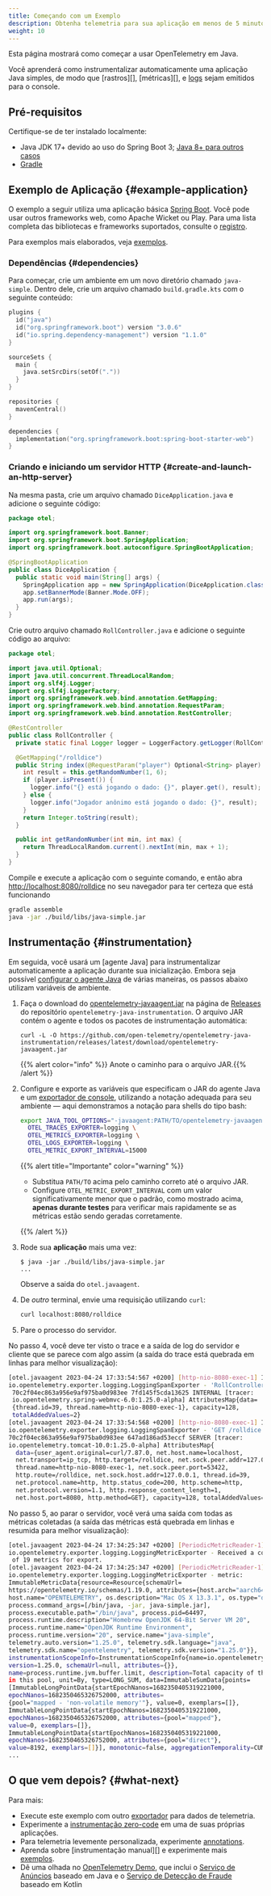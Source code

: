 ```yaml
---
title: Começando com um Exemplo
description: Obtenha telemetria para sua aplicação em menos de 5 minutos!
weight: 10
---
```


<!-- markdownlint-disable blanks-around-fences -->
<?code-excerpt path-base="examples/java/getting-started"?>

Esta página mostrará como começar a usar OpenTelemetry em Java.

Você aprenderá como instrumentalizar automaticamente uma aplicação Java simples,
de modo que [rastros][], [métricas][], e [logs][] sejam emitidos para o
console.

## Pré-requisitos

Certifique-se de ter instalado localmente:

- Java JDK 17+ devido ao uso do Spring Boot 3; [Java 8+ para outros casos][java-vers]
- [Gradle](https://gradle.org/)

## Exemplo de Aplicação {#example-application}
  
O exemplo a seguir utiliza uma aplicação básica [Spring Boot]. Você pode usar
outros frameworks web, como Apache Wicket ou Play. Para uma lista completa das
bibliotecas e frameworks suportados, consulte o
[registro](/ecosystem/registry/?component=instrumentation&language=java).

Para exemplos mais elaborados, veja [exemplos](../examples/).

### Dependências {#dependencies}

Para começar, crie um ambiente em um novo diretório chamado `java-simple`. Dentro
dele, crie um arquivo chamado `build.gradle.kts` com o seguinte
conteúdo:

```kotlin
plugins {
  id("java")
  id("org.springframework.boot") version "3.0.6"
  id("io.spring.dependency-management") version "1.1.0"
}

sourceSets {
  main {
    java.setSrcDirs(setOf("."))
  }
}

repositories {
  mavenCentral()
}

dependencies {
  implementation("org.springframework.boot:spring-boot-starter-web")
}
```

### Criando e iniciando um servidor HTTP {#create-and-launch-an-http-server}

Na mesma pasta, crie um arquivo chamado `DiceApplication.java` e adicione o
seguinte código:

<!-- prettier-ignore-start -->
<?code-excerpt "src/main/java/otel/DiceApplication.java"?>
```java
package otel;

import org.springframework.boot.Banner;
import org.springframework.boot.SpringApplication;
import org.springframework.boot.autoconfigure.SpringBootApplication;

@SpringBootApplication
public class DiceApplication {
  public static void main(String[] args) {
    SpringApplication app = new SpringApplication(DiceApplication.class);
    app.setBannerMode(Banner.Mode.OFF);
    app.run(args);
  }
}
```
<!-- prettier-ignore-end -->

Crie outro arquivo chamado `RollController.java` e adicione o seguinte código 
ao arquivo:

<!-- prettier-ignore-start -->
<?code-excerpt "src/main/java/otel/RollController.java"?>
```java
package otel;

import java.util.Optional;
import java.util.concurrent.ThreadLocalRandom;
import org.slf4j.Logger;
import org.slf4j.LoggerFactory;
import org.springframework.web.bind.annotation.GetMapping;
import org.springframework.web.bind.annotation.RequestParam;
import org.springframework.web.bind.annotation.RestController;

@RestController
public class RollController {
  private static final Logger logger = LoggerFactory.getLogger(RollController.class);

  @GetMapping("/rolldice")
  public String index(@RequestParam("player") Optional<String> player) {
    int result = this.getRandomNumber(1, 6);
    if (player.isPresent()) {
      logger.info("{} está jogando o dado: {}", player.get(), result);
    } else {
      logger.info("Jogador anônimo está jogando o dado: {}", result);
    }
    return Integer.toString(result);
  }

  public int getRandomNumber(int min, int max) {
    return ThreadLocalRandom.current().nextInt(min, max + 1);
  }
}
```
<!-- prettier-ignore-end -->

Compile e execute a aplicação com o seguinte comando, e então abra
<http://localhost:8080/rolldice> no seu navegador para ter certeza que está funcionando

```sh
gradle assemble
java -jar ./build/libs/java-simple.jar
```

## Instrumentação {#instrumentation}

Em seguida, você usará um [agente Java] para instrumentalizar
automaticamente a aplicação durante sua inicialização. Embora seja possível [configurar o agente Java][] 
de várias maneiras, os passos abaixo utilizam variáveis de ambiente.

1. Faça o download do [opentelemetry-javaagent.jar][] na página de [Releases][] do repositório
   `opentelemetry-java-instrumentation`. O arquivo JAR contém o
   agente e todos os pacotes de instrumentação automática:

   ```console
   curl -L -O https://github.com/open-telemetry/opentelemetry-java-instrumentation/releases/latest/download/opentelemetry-javaagent.jar
   ```

   {{% alert color="info" %}}<i class="fas fa-edit"></i> Anote o caminho
   para o arquivo JAR.{{% /alert %}}

2. Configure e exporte as variáveis que especificam o JAR do agente Java e um [exportador de console][], utilizando a notação adequada para seu ambiente
   &mdash; aqui demonstramos a notação para shells do tipo bash:

   ```sh
   export JAVA_TOOL_OPTIONS="-javaagent:PATH/TO/opentelemetry-javaagent.jar" \
     OTEL_TRACES_EXPORTER=logging \
     OTEL_METRICS_EXPORTER=logging \
     OTEL_LOGS_EXPORTER=logging \
     OTEL_METRIC_EXPORT_INTERVAL=15000
   ```

   {{% alert title="Importante" color="warning" %}}

   - Substitua `PATH/TO` acima pelo caminho correto até o arquivo JAR.
   - Configure `OTEL_METRIC_EXPORT_INTERVAL` com um valor significativamente menor que o padrão, 
     como mostrado acima, **apenas durante testes** para verificar mais rapidamente se
     as métricas estão sendo geradas corretamente.

   {{% /alert %}}

3. Rode sua **aplicação** mais uma vez:

   ```console
   $ java -jar ./build/libs/java-simple.jar
   ...
   ```

   Observe a saida do `otel.javaagent`.

4. De _outro_ terminal, envie uma requisição utilizando `curl`:

   ```sh
   curl localhost:8080/rolldice
   ```

5. Pare o processo do servidor.

No passo 4, você deve ter visto o trace e a saída de log do servidor e cliente 
que se parece com algo assim (a saída do trace está quebrada em linhas para melhor visualização):

```sh
[otel.javaagent 2023-04-24 17:33:54:567 +0200] [http-nio-8080-exec-1] INFO
io.opentelemetry.exporter.logging.LoggingSpanExporter - 'RollController.index' :
 70c2f04ec863a956e9af975ba0d983ee 7fd145f5cda13625 INTERNAL [tracer:
 io.opentelemetry.spring-webmvc-6.0:1.25.0-alpha] AttributesMap{data=
 {thread.id=39, thread.name=http-nio-8080-exec-1}, capacity=128,
 totalAddedValues=2}
[otel.javaagent 2023-04-24 17:33:54:568 +0200] [http-nio-8080-exec-1] INFO
io.opentelemetry.exporter.logging.LoggingSpanExporter - 'GET /rolldice' :
70c2f04ec863a956e9af975ba0d983ee 647ad186ad53eccf SERVER [tracer:
io.opentelemetry.tomcat-10.0:1.25.0-alpha] AttributesMap{
  data={user_agent.original=curl/7.87.0, net.host.name=localhost,
  net.transport=ip_tcp, http.target=/rolldice, net.sock.peer.addr=127.0.0.1,
  thread.name=http-nio-8080-exec-1, net.sock.peer.port=53422,
  http.route=/rolldice, net.sock.host.addr=127.0.0.1, thread.id=39,
  net.protocol.name=http, http.status_code=200, http.scheme=http,
  net.protocol.version=1.1, http.response_content_length=1,
  net.host.port=8080, http.method=GET}, capacity=128, totalAddedValues=17}
```

No passo 5, ao parar o servidor, você verá uma saída com todas as métricas
coletadas (a saída das métricas está quebrada em linhas e resumida para melhor visualização):

```sh
[otel.javaagent 2023-04-24 17:34:25:347 +0200] [PeriodicMetricReader-1] INFO
io.opentelemetry.exporter.logging.LoggingMetricExporter - Received a collection
 of 19 metrics for export.
[otel.javaagent 2023-04-24 17:34:25:347 +0200] [PeriodicMetricReader-1] INFO
io.opentelemetry.exporter.logging.LoggingMetricExporter - metric:
ImmutableMetricData{resource=Resource{schemaUrl=
https://opentelemetry.io/schemas/1.19.0, attributes={host.arch="aarch64",
host.name="OPENTELEMETRY", os.description="Mac OS X 13.3.1", os.type="darwin",
process.command_args=[/bin/java, -jar, java-simple.jar],
process.executable.path="/bin/java", process.pid=64497,
process.runtime.description="Homebrew OpenJDK 64-Bit Server VM 20",
process.runtime.name="OpenJDK Runtime Environment",
process.runtime.version="20", service.name="java-simple",
telemetry.auto.version="1.25.0", telemetry.sdk.language="java",
telemetry.sdk.name="opentelemetry", telemetry.sdk.version="1.25.0"}},
instrumentationScopeInfo=InstrumentationScopeInfo{name=io.opentelemetry.runtime-metrics,
version=1.25.0, schemaUrl=null, attributes={}},
name=process.runtime.jvm.buffer.limit, description=Total capacity of the buffers
in this pool, unit=By, type=LONG_SUM, data=ImmutableSumData{points=
[ImmutableLongPointData{startEpochNanos=1682350405319221000,
epochNanos=1682350465326752000, attributes=
{pool="mapped - 'non-volatile memory'"}, value=0, exemplars=[]},
ImmutableLongPointData{startEpochNanos=1682350405319221000,
epochNanos=1682350465326752000, attributes={pool="mapped"},
value=0, exemplars=[]},
ImmutableLongPointData{startEpochNanos=1682350405319221000,
epochNanos=1682350465326752000, attributes={pool="direct"},
value=8192, exemplars=[]}], monotonic=false, aggregationTemporality=CUMULATIVE}}
...
```

## O que vem depois? {#what-next}
Para mais:

- Execute este exemplo com outro [exportador][] para dados de telemetria.
- Experimente a [instrumentação zero-code](/docs/zero-code/java/agent/) em uma de suas próprias aplicações.
- Para telemetria levemente personalizada, experimente [annotations][].
- Aprenda sobre [instrumentação manual][] e experimente mais [exemplos](../examples/).
- Dê uma olhada no [OpenTelemetry Demo](/docs/demo/), que inclui o [Serviço de Anúncios](/docs/demo/services/ad/) baseado em Java
 e o [Serviço de Detecção de Fraude](/docs/demo/services/fraud-detection/) baseado em Kotlin

[traces]: /docs/concepts/signals/traces/
[metricas]: /docs/concepts/signals/metrics/
[logs]: /docs/concepts/signals/logs/
[annotations]: /docs/zero-code/java/agent/annotations/
[configurar o agente Java]: /docs/zero-code/java/agent/configuration/
[exportador de console]:
  https://github.com/open-telemetry/opentelemetry-java/blob/main/sdk-extensions/autoconfigure/README.md#logging-exporter
[exportador]:
  https://github.com/open-telemetry/opentelemetry-java/blob/main/sdk-extensions/autoconfigure/README.md#exporters
[java-vers]:
  https://github.com/open-telemetry/opentelemetry-java/blob/main/VERSIONING.md#language-version-compatibility
[manual instrumentation]: ../instrumentation
[opentelemetry-javaagent.jar]:
  https://github.com/open-telemetry/opentelemetry-java-instrumentation/releases/latest/download/opentelemetry-javaagent.jar
[releases]:
  https://github.com/open-telemetry/opentelemetry-java-instrumentation/releases
[Spring Boot]: https://spring.io/guides/gs/spring-boot/
